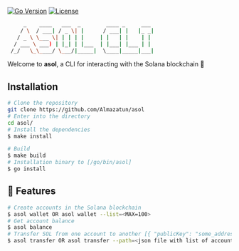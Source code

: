 [![Go Version](https://img.shields.io/badge/go-1.22+-00ADD8?style=flat-square&logo=go)](https://golang.org/)
[![License](https://img.shields.io/badge/license-MIT-0969da?style=flat-square&logo=opensource)](https://opensource.org/licenses/MIT)

```bash
     _    ____   ___  _        ____ _     ___
    / \  / ___| / _ \| |      / ___| |   |_ _|
   / _ \ \___ \| | | | |     | |   | |    | |
  / ___ \ ___) | |_| | |___  | |___| |___ | |
 /_/   \_\____/ \___/|_____|  \____|_____|___|

```

Welcome to **asol**, a CLI for interacting with the Solana blockchain 🎉

## Installation

```bash
# Clone the repository
git clone https://github.com/Almazatun/asol
# Enter into the directory
cd asol/
# Install the dependencies
$ make install
```

```bash
# Build
$ make build
# Installation binary to [/go/bin/asol]
$ go install
```

## 🌟 Features

```bash
# Create accounts in the Solana blockchain
$ asol wallet OR asol wallet --list=<MAX=100>
# Get account balance
$ asol balance
# Transfer SOL from one account to another [{ "publicKey": "some_address", "amount": "some_amount" }, ...]
$ asol transfer OR asol transfer --path=<json file with list of accounts>
```
